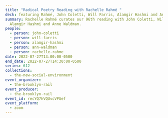 ```yaml
---
title: "Radical Poetry Reading with Rachelle Rahmé "
deck: featuring Rahmé, John Coletti, Will Farris, Alamgir Hashmi and Anne Waldman
summary: Rachelle Rahmé curates our 96th reading with John Coletti, Will Farris,
  Alamgir Hashmi and Anne Waldman.
people:
  - person: john-coletti
  - person: will-farris
  - person: alamgir-hashmi
  - person: ann-waldman
  - person: rachelle-rahme
date: 2022-07-27T13:00:00-0500
end_date: 2022-07-27T14:30:00-0500
series: 612
collections:
  - the-new-social-environment
event_organizer:
  - the-brooklyn-rail
event_producer:
  - the-brooklyn-rail
event_id: recYQ7hVQUvcVPGef
event_platform:
  - zoom
---
```

